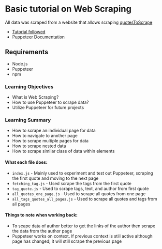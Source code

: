 # Basic tutorial on Web Scraping
All data was scraped from a website that allows scraping [quotesToScrape](http://quotes.toscrape.com/)
- [Tutorial followed](https://www.freecodecamp.org/news/web-scraping-in-javascript-with-puppeteer/)
- [Puppeteer Documentation](https://pptr.dev/)

## Requirements
- Node.js
- Puppeteer
- npm

### Learning Objectives
- What is Web Scraping?
- How to use Puppeteer to scrape data?
- Utilize Puppeteer for future projects

### Learning Summary
- How to scrape an individual page for data
- How to navigate to another page
- How to scrape multiple pages for data
- How to scrape nested data
- How to scrape similar class of data within elements

#### What each file does:
- `index.js` - Mainly used to experiment and test out Puppeteer, scraping the first quote and moving to the next page
- `fetching_tag.js` - Used scrape the tags from the first quote 
- `tag_quote.js` - Used to scrape tags, text, and author from first quote
- `all_quotes_one_page.js` - Used to scrape all quotes from one page
- `all_tags_quotes_all_pages.js` - Used to scrape all quotes and tags from all pages

#### Things to note when working back:
- To scape data of author better to get the links of the author then scrape the data from the author page
- Puppeteer works on context. If previous context is still active although page has changed, it will still scrape the previous page
